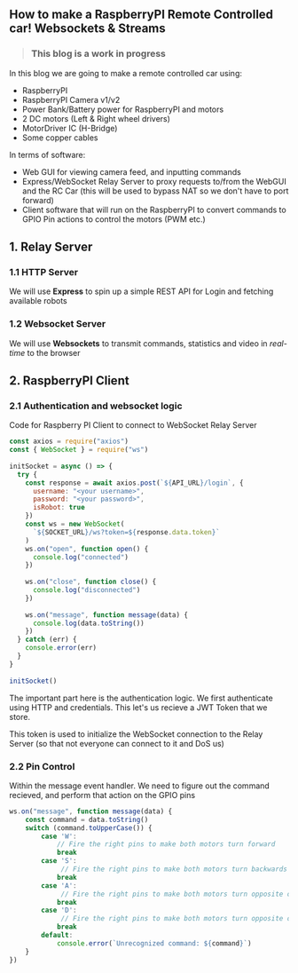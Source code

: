 ## How to make a RaspberryPI Remote Controlled car! Websockets & Streams
> ### This blog is a work in progress
In this blog we are going to make a remote controlled car using:
- RaspberryPI
- RaspberryPI Camera v1/v2
- Power Bank/Battery power for RaspberryPI and motors
- 2 DC motors (Left & Right wheel drivers)
- MotorDriver IC (H-Bridge)
- Some copper cables

In terms of software:
- Web GUI for viewing camera feed, and inputting commands
- Express/WebSocket Relay Server to proxy requests to/from the WebGUI and the RC Car (this will be used to bypass NAT so we don't have to port forward)
- Client software that will run on the RaspberryPI to convert commands to GPIO Pin actions to control the motors (PWM etc.)


## 1. Relay Server

### 1.1 HTTP Server
We will use **Express** to spin up a simple REST API for Login and fetching available robots

### 1.2 Websocket Server
We will use **Websockets** to transmit commands, statistics and video in *real-time* to the browser

## 2. RaspberryPI Client

### 2.1 Authentication and websocket logic
Code for Raspberry PI Client to connect to WebSocket Relay Server
~~~js
const axios = require("axios")
const { WebSocket } = require("ws")
 
initSocket = async () => { 
  try { 
    const response = await axios.post(`${API_URL}/login`, { 
      username: "<your username>", 
      password: "<your password>",
      isRobot: true
    })
    const ws = new WebSocket( 
      `${SOCKET_URL}/ws?token=${response.data.token}` 
    )
    ws.on("open", function open() { 
      console.log("connected")
    })
 
    ws.on("close", function close() { 
      console.log("disconnected")
    })
 
    ws.on("message", function message(data) { 
      console.log(data.toString())
    })
  } catch (err) { 
    console.error(err)
  } 
}
 
initSocket()
~~~

The important part here is the authentication logic.
We first authenticate using HTTP and credentials. This let's us recieve a JWT Token that we store.

This token is used to initialize the WebSocket connection to the Relay Server (so that not everyone can connect to it and DoS us)

### 2.2 Pin Control
Within the message event handler. We need to figure out the command recieved, and perform that action on the GPIO pins

~~~js
ws.on("message", function message(data) { 
    const command = data.toString()
    switch (command.toUpperCase()) {
        case 'W':
            // Fire the right pins to make both motors turn forward
            break
        case 'S':
             // Fire the right pins to make both motors turn backwards
            break
        case 'A':
             // Fire the right pins to make both motors turn opposite of eachother
            break
        case 'D':
             // Fire the right pins to make both motors turn opposite of eachother
            break
        default:
            console.error(`Unrecognized command: ${command}`)
    }
})
~~~